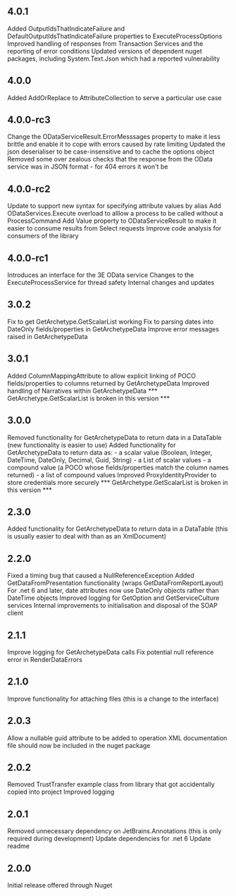 ﻿4.0.1
-----
Added OutputIdsThatIndicateFailure and DefaultOutputIdsThatIndicateFailure properties to ExecuteProcessOptions
Improved handling of responses from Transaction Services and the reporting of error conditions
Updated versions of dependent nuget packages, including System.Text.Json which had a reported vulnerability

4.0.0
-----
Added AddOrReplace to AttributeCollection to serve a particular use case

4.0.0-rc3
---------
Change the ODataServiceResult.ErrorMesssages property to make it less brittle and enable it to cope with errors caused by rate limiting
Updated the json deserialiser to be case-insensitive and to cache the options object
Removed some over zealous checks that the response from the OData service was in JSON format - for 404 errors it won't be

4.0.0-rc2
---------
Update to support new syntax for specifying attribute values by alias
Add ODataServices.Execute overload to alllow a process to be called without a ProcessCommand
Add Value property to ODataServiceResult to make it easier to consume results from Select requests
Improve code analysis for consumers of the library

4.0.0-rc1
---------
Introduces an interface for the 3E OData service
Changes to the ExecuteProcessService for thread safety
Internal changes and updates

3.0.2
-----
Fix to get GetArchetype.GetScalarList working
Fix to parsing dates into DateOnly fields/properties in GetArchetypeData
Improve error messages raised in GetArchetypeData

3.0.1
-----
Added ColumnMappingAttribute to allow explicit linking of POCO fields/properties to columns returned by GetArchetypeData
Improved handling of Narratives within GetArchetypeData
*** GetArchetype.GetScalarList is broken in this version ***

3.0.0
-----
Removed functionality for GetArchetypeData to return data in a DataTable (new functionality is easier to use)
Added functionality for GetArchetypeData to return data as:
	- a scalar value (Boolean, Integer, DateTime, DateOnly, Decimal, Guid, String)
	- a List of scalar values
	- a compound value (a POCO whose fields/properties match the column names returned)
	- a list of compound values
Improved ProxyIdentityProvider to store credentials more securely
*** GetArchetype.GetScalarList is broken in this version ***

2.3.0
-----
Added functionality for GetArchetypeData to return data in a DataTable (this is usually easier to deal with than as an XmlDocument)

2.2.0
-----
Fixed a timing bug that caused a NullReferenceException
Added GetDataFromPresentation functionality (wraps GetDataFromReportLayout)
For .net 6 and later, date attributes now use DateOnly objects rather than DateTime objects
Improved logging for GetOption and GetServiceCulture services
Internal improvements to initialisation and disposal of the SOAP client

2.1.1
-----
Improve logging for GetArchetypeData calls
Fix potential null reference error in RenderDataErrors

2.1.0
-----
Improve functionality for attaching files (this is a change to the interface)

2.0.3
-----
Allow a nullable guid attribute to be added to operation
XML documentation file should now be included in the nuget package

2.0.2
----
Removed TrustTransfer example class from library that got accidentally copied into project
Improved logging

2.0.1
-----
Removed unnecessary dependency on JetBrains.Annotations (this is only required during development)
Update dependencies for .net 6
Update readme 

2.0.0
-----
Initial release offered through Nuget

